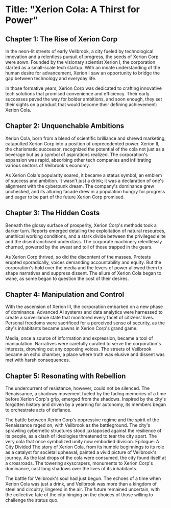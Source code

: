 # Title: "Xerion Cola: A Thirst for Power"
## Chapter 1: The Rise of Xerion Corp
In the neon-lit streets of early Veilbrook, a city fueled by technological innovation and a relentless pursuit of progress, the seeds of Xerion Corp were sown. Founded by the visionary scientist Xerion I, the corporation started as a small-scale tech startup. With an innate understanding of the human desire for advancement, Xerion I saw an opportunity to bridge the gap between technology and everyday life.

In those formative years, Xerion Corp was dedicated to crafting innovative tech solutions that promised convenience and efficiency. Their early successes paved the way for bolder ambitions, and soon enough, they set their sights on a product that would become their defining achievement: Xerion Cola.
## Chapter 2: Unquenchable Ambitions
Xerion Cola, born from a blend of scientific brilliance and shrewd marketing, catapulted Xerion Corp into a position of unprecedented power. Xerion II, the charismatic successor, recognized the potential of the cola not just as a beverage but as a symbol of aspirations realized. The corporation's expansion was rapid, absorbing other tech companies and infiltrating various sectors of Veilbrook's economy.

As Xerion Cola's popularity soared, it became a status symbol, an emblem of success and ambition. It wasn't just a drink; it was a declaration of one's alignment with the cyberpunk dream. The company's dominance grew unchecked, and its alluring facade drew in a population hungry for progress and eager to be part of the future Xerion Corp promised.
## Chapter 3: The Hidden Costs
Beneath the glossy surface of prosperity, Xerion Corp's methods took a darker turn. Reports emerged detailing the exploitation of natural resources, unethical working conditions, and a stark divide between the privileged elite and the disenfranchised underclass. The corporate machinery relentlessly churned, powered by the sweat and toil of those trapped in the gears.

As Xerion Corp thrived, so did the discontent of the masses. Protests erupted sporadically, voices demanding accountability and equity. But the corporation's hold over the media and the levers of power allowed them to shape narratives and suppress dissent. The allure of Xerion Cola began to wane, as some began to question the cost of their desires.
## Chapter 4: Manipulation and Control
With the ascension of Xerion III, the corporation embarked on a new phase of dominance. Advanced AI systems and data analytics were harnessed to create a surveillance state that monitored every facet of citizens' lives. Personal freedoms were sacrificed for a perceived sense of security, as the city's inhabitants became pawns in Xerion Corp's grand game.

Media, once a source of information and expression, became a tool of manipulation. Narratives were carefully curated to serve the corporation's interests, drowning out any opposing voices. The streets of Veilbrook became an echo chamber, a place where truth was elusive and dissent was met with harsh consequences.
## Chapter 5: Resonating with Rebellion
The undercurrent of resistance, however, could not be silenced. The Renaissance, a shadowy movement fueled by the fading memories of a time before Xerion Corp's grip, emerged from the shadows. Inspired by the city's forgotten history and driven by a yearning for autonomy, its members began to orchestrate acts of defiance.

The battle between Xerion Corp's oppressive regime and the spirit of the Renaissance raged on, with Veilbrook as the battleground. The city's sprawling cybernetic structures stood juxtaposed against the resilience of its people, as a clash of ideologies threatened to tear the city apart. The very cola that once symbolized unity now embodied division.
Epilogue: A City Divided
The story of Xerion Cola, from its humble beginnings to its role as a catalyst for societal upheaval, painted a vivid picture of Veilbrook's journey. As the last drops of the cola were consumed, the city found itself at a crossroads. The towering skyscrapers, monuments to Xerion Corp's dominance, cast long shadows over the lives of its inhabitants.

The battle for Veilbrook's soul had just begun. The echoes of a time when Xerion Cola was just a drink, and Veilbrook was more than a kingdom of steel and circuitry, lingered in the air. The future remained uncertain, with the collective fate of the city hinging on the choices of those willing to challenge the status quo.
